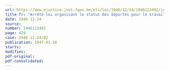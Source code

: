```yaml
---
url: https://www.ejustice.just.fgov.be/eli/loi/1946/12/24/1946122402/justel
title-fr: "Arrêté-loi organisant le statut des déportes pour le travail obligatoire de la guerre 1940-1945"
date: 1946-12-24
source:
number: 1946122402
page: 429
case: 1946-12-24/02
publication: 1947-01-16
starts:
modifies:
pdf-original:
pdf-consolidated:
---
```


